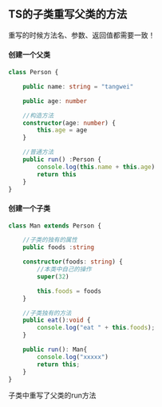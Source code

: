 ## TS的子类重写父类的方法

重写的时候方法名、参数、返回值都需要一致！



#### 创建一个父类

```typescript
class Person {

    public name: string = "tangwei"

    public age: number

    //构造方法
    constructor(age: number) {
        this.age = age
    }

    //普通方法
    public run() :Person {
        console.log(this.name + this.age)
        return this
    }
}
```



#### 创建一个子类

```typescript
class Man extends Person {

    //子类的独有的属性
    public foods :string

    constructor(foods: string) {
        //本类中自己的操作
        super(32)

        this.foods = foods
    }

    //子类独有的方法
    public eat():void {
        console.log("eat " + this.foods);
    }

    public run(): Man{
        console.log("xxxxx")
        return this;
    }
}
```

子类中重写了父类的run方法